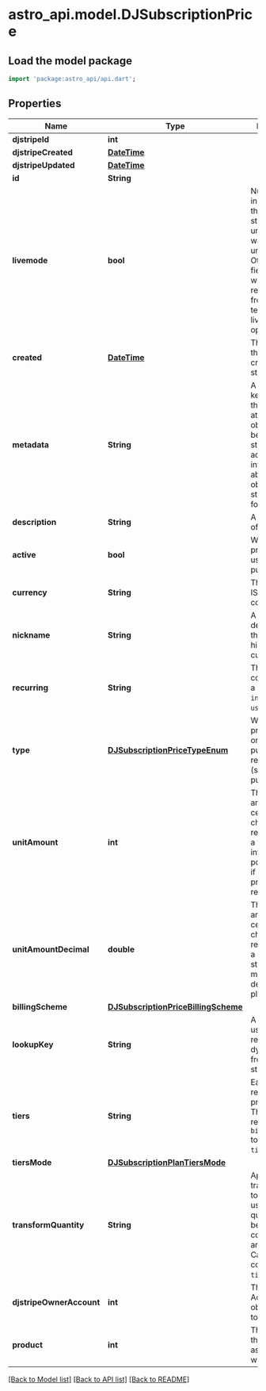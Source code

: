 # astro_api.model.DJSubscriptionPrice

## Load the model package
```dart
import 'package:astro_api/api.dart';
```

## Properties
Name | Type | Description | Notes
------------ | ------------- | ------------- | -------------
**djstripeId** | **int** |  | 
**djstripeCreated** | [**DateTime**](DateTime.md) |  | 
**djstripeUpdated** | [**DateTime**](DateTime.md) |  | 
**id** | **String** |  | 
**livemode** | **bool** | Null here indicates that the livemode status is unknown or was previously unrecorded. Otherwise, this field indicates whether this record comes from Stripe test mode or live mode operation. | [optional] 
**created** | [**DateTime**](DateTime.md) | The datetime this object was created in stripe. | [optional] 
**metadata** | **String** | A set of key/value pairs that you can attach to an object. It can be useful for storing additional information about an object in a structured format. | [optional] 
**description** | **String** | A description of this object. | [optional] 
**active** | **bool** | Whether the price can be used for new purchases. | 
**currency** | **String** | Three-letter ISO currency code | 
**nickname** | **String** | A brief description of the plan, hidden from customers. | [optional] 
**recurring** | **String** | The recurring components of a price such as `interval` and `usage_type`. | [optional] 
**type** | [**DJSubscriptionPriceTypeEnum**](DJSubscriptionPriceTypeEnum.md) | Whether the price is for a one-time purchase or a recurring (subscription) purchase. | 
**unitAmount** | **int** | The unit amount in cents to be charged, represented as a whole integer if possible. Null if a sub-cent precision is required. | [optional] 
**unitAmountDecimal** | **double** | The unit amount in cents to be charged, represented as a decimal string with at most 12 decimal places. | [optional] 
**billingScheme** | [**DJSubscriptionPriceBillingScheme**](DJSubscriptionPriceBillingScheme.md) |  | [optional] 
**lookupKey** | **String** | A lookup key used to retrieve prices dynamically from a static string. | [optional] 
**tiers** | **String** | Each element represents a pricing tier. This parameter requires `billing_scheme` to be set to `tiered`. | [optional] 
**tiersMode** | [**DJSubscriptionPlanTiersMode**](DJSubscriptionPlanTiersMode.md) |  | [optional] 
**transformQuantity** | **String** | Apply a transformation to the reported usage or set quantity before computing the amount billed. Cannot be combined with `tiers`. | [optional] 
**djstripeOwnerAccount** | **int** | The Stripe Account this object belongs to. | [optional] 
**product** | **int** | The product this price is associated with. | 

[[Back to Model list]](../README.md#documentation-for-models) [[Back to API list]](../README.md#documentation-for-api-endpoints) [[Back to README]](../README.md)



